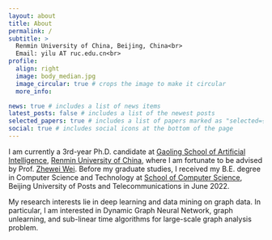 ```yaml
---
layout: about
title: About
permalink: /
subtitle: >
  Renmin University of China, Beijing, China<br>
  Email: yilu AT ruc.edu.cn<br>
profile:
  align: right
  image: body_median.jpg
  image_circular: true # crops the image to make it circular
  more_info: 

news: true # includes a list of news items
latest_posts: false # includes a list of the newest posts
selected_papers: true # includes a list of papers marked as "selected={true}"
social: true # includes social icons at the bottom of the page
---
```


I am currently a 3rd-year Ph.D. candidate at [Gaoling School of Artificial Intelligence](https://ai.ruc.edu.cn/en), [Renmin University of China](https://en.ruc.edu.cn), where I am fortunate to be advised by Prof. [Zhewei Wei](https://weizhewei.com/). Before my graduate studies, I received my B.E. degree in Computer Science and Technology at [School of Computer Science](https://scs.bupt.edu.cn/), Beijing University of Posts and Telecommunications in June 2022.

My research interests lie in deep learning and data mining on graph data. In particular, I am interested in Dynamic Graph Neural Network, graph unlearning, and sub-linear time algorithms for large-scale graph analysis problem. 

<!-- Put your address / P.O. box / other info right below your picture. You can also disable any of these elements by editing `profile` property of the YAML header of your `_pages/about.md`. Edit `_bibliography/papers.bib` and Jekyll will render your [publications page](/al-folio/publications/) automatically.

Link to your social media connections, too. This theme is set up to use [Font Awesome icons](https://fontawesome.com/) and [Academicons](https://jpswalsh.github.io/academicons/), like the ones below. Add your Facebook, Twitter, LinkedIn, Google Scholar, or just disable all of them. -->

